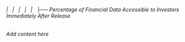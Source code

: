 ###### |   |   |   |   |   ├── Percentage of Financial Data Accessible to Investors Immediately After Release

*Add content here*